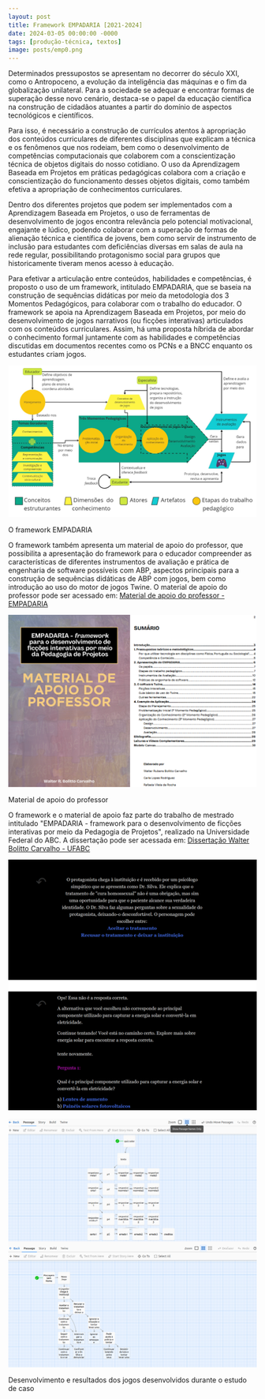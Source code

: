 ```yaml
---
layout: post
title: Framework EMPADARIA [2021-2024]
date: 2024-03-05 00:00:00 -0000
tags: [produção-técnica, textos]
image: posts/emp0.png	
---
```


Determinados pressupostos se apresentam no decorrer do século XXI, como o Antropoceno, a evolução da inteligência das máquinas e o fim da globalização unilateral. Para a sociedade se adequar e encontrar formas de superação desse novo cenário, destaca-se o papel da educação científica na construção de cidadãos atuantes a partir do domínio de aspectos tecnológicos e científicos.

Para isso, é necessário a construção de currículos atentos à apropriação dos conteúdos curriculares de diferentes disciplinas que explicam a técnica e os fenômenos que nos rodeiam, bem como o desenvolvimento de competências computacionais que colaborem com a conscientização técnica de objetos digitais do nosso cotidiano. O uso da Aprendizagem Baseada em Projetos em práticas pedagógicas colabora com a  criação e conscientização do funcionamento desses objetos digitais, como também efetiva a apropriação de conhecimentos curriculares.

Dentro dos diferentes projetos que podem ser implementados com a Aprendizagem Baseada em Projetos, o uso de ferramentas de desenvolvimento de jogos encontra relevância pelo potencial motivacional, engajante e lúdico, podendo colaborar com a superação de formas de alienação técnica e científica de jovens, bem como servir de instrumento de inclusão para estudantes com deficiências diversas em salas de aula na rede regular, possibilitando protagonismo social para grupos que historicamente tiveram menos acesso à educação.

Para efetivar a articulação entre conteúdos, habilidades e competências, é proposto o uso de um framework, intitulado EMPADARIA, que se baseia na construção de sequências didáticas por meio da metodologia dos 3 Momentos Pedagógicos, para colaborar com o trabalho do educador. O framework se apoia na Aprendizagem Baseada em Projetos, por meio do desenvolvimento de jogos narrativos (ou ficções interativas) articulados com os conteúdos curriculares. Assim, há uma proposta híbrida de abordar o conhecimento formal juntamente com as habilidades e competências discutidas em documentos recentes como os PCNs e a BNCC enquanto os estudantes criam jogos. 

![emp1]

O framework EMPADARIA

O framework também apresenta um material de apoio do professor, que possibilita a apresentação do framework para o educador compreender as características de diferentes instrumentos de avaliação e prática de engenharia de software possíveis com ABP, aspectos principais para a construção de sequências didáticas de ABP com jogos, bem como introdução ao uso do motor de jogos Twine. O material de apoio do professor pode ser acessado em: <a href="https://github.com/Bolitto/arquivo/blob/a2df532cdfa110bb9da62a82453cc1ae010692dc/empadaria/Material%20de%20apoio%20do%20professor%20EMPADARIA.pdf"> Material de apoio do professor - EMPADARIA </a>

![emp2]

Material de apoio do professor

O framework e o material de apoio faz parte do trabalho de mestrado intitulado "EMPADARIA - framework para o desenvolvimento de ficções interativas por meio da Pedagogia de Projetos", realizado na Universidade Federal do ABC. A dissertação pode ser acessada em: <a href="https://github.com/Bolitto/arquivo/blob/a2df532cdfa110bb9da62a82453cc1ae010692dc/empadaria/Dissertacao_Walter-Bolitto-Carvalho.pdf">Dissertação Walter Bolitto Carvalho - UFABC</a>

![emp3]

![emp4]

Desenvolvimento e resultados dos jogos desenvolvidos durante o estudo de caso

[emp1]: /assets/img/posts/emp1.jpg "O framework EMPADARIA"
[emp2]: /assets/img/posts/emp2.png "Imagens do material de apoio do professor"
[emp3]: /assets/img/posts/emp3.png "Desenvolvimento dos jogos dos estudantes no estudo de caso"
[emp4]: /assets/img/posts/emp4.png "Desenvolvimento dos jogos dos estudantes no estudo de caso"
